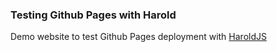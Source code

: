 ### Testing Github Pages with Harold

Demo website to test Github Pages deployment with [HaroldJS](www.haroldjs.com)
